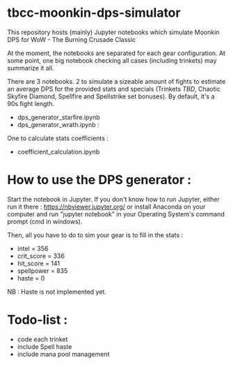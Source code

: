 # tbcc-moonkin-dps-simulator
This repository hosts (mainly) Jupyter notebooks which simulate Moonkin DPS for WoW - The Burning Crusade Classic

At the moment, the notebooks are separated for each gear configuration. At some point, one big notebook checking all cases (including trinkets) may summarize it all.

There are 3 notebooks. 2 to simulate a sizeable amount of fights to estimate an average DPS for the provided stats and specials (Trinkets _TBD_, Chaotic Skyfire Diamond, Spellfire and Spellstrike set bonuses). By default, it's a 90s fight length.
- dps_generator_starfire.ipynb
- dps_generator_wrath.ipynb : 

One to calculate stats coefficients :
- coefficient_calculation.ipynb 

# How to use the DPS generator :
Start the notebook in Jupyter. If you don't know how to run Jupyter, either run it there : https://nbviewer.jupyter.org/ or install Anaconda on your computer and run "jupyter notebook" in your Operating System's command prompt (cmd in windows).

Then, all you have to do to sim your gear is to fill in the stats :
- intel = 356
- crit_score = 336
- hit_score = 141
- spellpower = 835
- haste = 0

NB : Haste is not implemented yet.

# Todo-list :
- code each trinket
- include Spell haste
- include mana pool management

